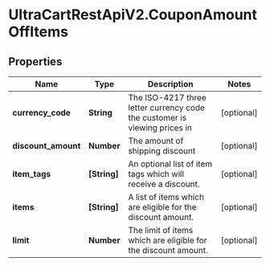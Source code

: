 # UltraCartRestApiV2.CouponAmountOffItems

## Properties

Name | Type | Description | Notes
------------ | ------------- | ------------- | -------------
**currency_code** | **String** | The ISO-4217 three letter currency code the customer is viewing prices in | [optional] 
**discount_amount** | **Number** | The amount of shipping discount | [optional] 
**item_tags** | **[String]** | An optional list of item tags which will receive a discount. | [optional] 
**items** | **[String]** | A list of items which are eligible for the discount amount. | [optional] 
**limit** | **Number** | The limit of items which are eligible for the discount amount. | [optional] 


